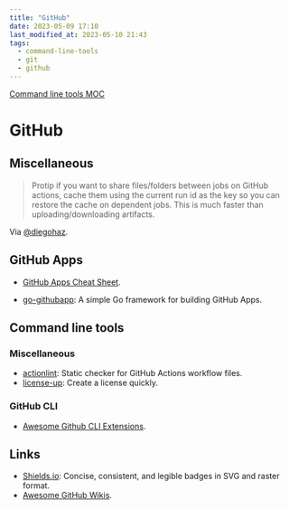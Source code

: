 ```yaml
---
title: "GitHub"
date: 2023-05-09 17:10
last_modified_at: 2023-05-10 21:43
tags:
  - command-line-tools
  - git
  - github
---
```


[Command line tools MOC](Command%20line%20tools%20MOC.md)

# GitHub

## Miscellaneous

> Protip if you want to share files/folders between jobs on GitHub actions, cache them using the current run id as the key so you can restore the cache on dependent jobs. This is much faster than uploading/downloading artifacts.

Via [@diegohaz](https://twitter.com/diegohaz/status/1511433132930707457).

## GitHub Apps

* [GitHub Apps Cheat Sheet](https://github.com/github-developer/github-apps-cheat-sheet).
- [go-githubapp](https://github.com/palantir/go-githubapp): A simple Go framework for building GitHub Apps.

## Command line tools

### Miscellaneous

* [actionlint](https://github.com/rhysd/actionlint): Static checker for GitHub Actions workflow files.
* [license-up](https://github.com/nikitavoloboev/license-up): Create a license quickly.

### GitHub CLI

* [Awesome Github CLI Extensions](https://github.com/kodepandai/awesome-gh-cli-extensions).

## Links

- [Shields.io](https://shields.io/): Concise, consistent, and legible badges in SVG and raster format.
- [Awesome GitHub Wikis](https://github.com/MyHoneyBadger/awesome-github-wiki).
